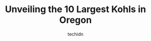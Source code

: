 ---
layout: ampstory
image: https://i0.wp.com/www.depkes.org/wp-content/uploads/2023/06/kohls-0-in-oregon-1685968454.jpeg?resize=640,853
author: techidn
featured: false
description: Discover the impressive array of Kohls options in Oregon, where you can find 10 of the largest Kohls establishments in the area. From renowned classics to hidden gems, Oregon offers a divers
title: Unveiling the 10 Largest Kohls in Oregon
cover:
   title: Unveiling the 10 Largest Kohls in Oregon
   subtitle: Rickpate
   background: https://www.depkes.org/wp-content/uploads/2023/06/kohls-0-in-oregon-1685968454.jpeg

pages: 
 - layout: thirds
   top: <h1>#1 Kohls</h1>
   bottom: "<p>Kohls is one of the LAST of the stand alone department stores of the past. Personally, I hope that they do stick it out and last. They have clothes, jewelry, shoes, toys</p>"
   background: https://www.depkes.org/wp-content/uploads/2023/06/kohls-1-in-oregon-1685968454.jpeg
   backgroundblur: true
 - layout: thirds
   top: <h1>#2 Kohls</h1>
   bottom: "<p>17001 SE Mill Plain Blvd, Vancouver, WA 98684, United States</p>"
   background: https://www.depkes.org/wp-content/uploads/2023/06/kohls-2-in-oregon-1685968455.jpeg
   cta:
      link: https://www.depkes.org/blog/unveiling-the-10-largest-kohls-in-oregon/
      text: Unveiling the 10 Largest Kohls in Oregon
 - layout: thirds
   top: <h1>#3 Kohls</h1>
   bottom: "<p>10010 NE Halsey St, Portland, OR 97220, United States</p>"
   background: https://www.depkes.org/wp-content/uploads/2023/06/kohls-3-in-oregon-1685968455.jpeg
   cta:
      link: https://www.depkes.org/blog/unveiling-the-10-largest-kohls-in-oregon/
      text: Unveiling the 10 Largest Kohls in Oregon
 - layout: thirds
   top: <h1>#4 Kohls</h1>
   bottom: "<p>22557 NE Park Ln, Wood Village, OR 97060, United States</p>"
   background: https://images.unsplash.com/photo-1597773150796-e5c14ebecbf5?ixlib=rb-4.0.3&ixid=MnwxMjA3fDB8MHxwaG90by1wYWdlfHx8fGVufDB8fHx8&auto=format&fit=crop&w=640&h=853&q=80
   cta:
      link: https://www.depkes.org/blog/unveiling-the-10-largest-kohls-in-oregon/
      text: Unveiling the 10 Largest Kohls in Oregon
 - layout: thirds
   top: <h1>#5 Kohls</h1>
   bottom: "<p>410 Airport Rd SE, Albany, OR 97322, United States</p>"
   background: https://images.unsplash.com/photo-1518640467707-6811f4a6ab73?ixlib=rb-4.0.3&ixid=MnwxMjA3fDB8MHxwaG90by1wYWdlfHx8fGVufDB8fHx8&auto=format&fit=crop&w=640&h=853&q=80
   cta:
      link: https://www.depkes.org/blog/unveiling-the-10-largest-kohls-in-oregon/
      text: Unveiling the 10 Largest Kohls in Oregon
 - layout: thirds
   top: <h1>#6 Kohls</h1>
   bottom: "<p>2950 Gateway St, Springfield, OR 97477, United States</p>"
   background: https://plus.unsplash.com/premium_photo-1664640458616-3c74f8cb4589?ixlib=rb-4.0.3&ixid=MnwxMjA3fDB8MHxwaG90by1wYWdlfHx8fGVufDB8fHx8&auto=format&fit=crop&w=640&h=853&q=80
   cta:
      link: https://www.depkes.org/blog/unveiling-the-10-largest-kohls-in-oregon/
      text: Unveiling the 10 Largest Kohls in Oregon
 - layout: thirds
   top: <h1>#7 Kohls</h1>
   bottom: "<p>450 Marion St NE, Salem, OR 97301, United States</p>"
   background: https://images.unsplash.com/photo-1580610447943-1bfbef5efe07?ixlib=rb-4.0.3&ixid=MnwxMjA3fDB8MHxwaG90by1wYWdlfHx8fGVufDB8fHx8&auto=format&fit=crop&w=640&h=853&q=80
   cta:
      link: https://www.depkes.org/blog/unveiling-the-10-largest-kohls-in-oregon/
      text: Unveiling the 10 Largest Kohls in Oregon
 - layout: thirds
   middle: Continue reading...
   background: https://images.unsplash.com/photo-1522441815192-d9f04eb0615c?ixlib=rb-4.0.3&ixid=MnwxMjA3fDB8MHxwaG90by1wYWdlfHx8fGVufDB8fHx8&auto=format&fit=crop&w=640&h=853&q=80
   cta:
      link: https://www.depkes.org/blog/unveiling-the-10-largest-kohls-in-oregon/
      text: Unveiling the 10 Largest Kohls in Oregon
      
---